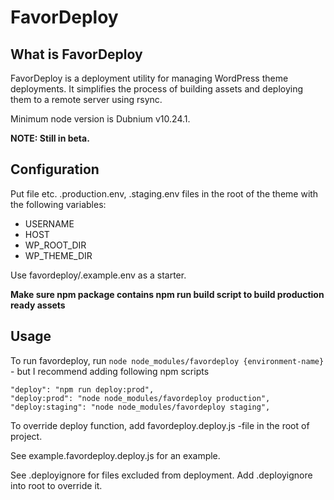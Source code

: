 # FavorDeploy

## What is FavorDeploy

FavorDeploy is a deployment utility for managing WordPress theme deployments. It simplifies the process of building assets and deploying them to a remote server using rsync.

Minimum node version is Dubnium v10.24.1.

**NOTE: Still in beta.**

## Configuration

Put file etc. .production.env, .staging.env files in the root of the theme
with the following variables:

- USERNAME
- HOST
- WP_ROOT_DIR
- WP_THEME_DIR

Use favordeploy/.example.env as a starter.

**Make sure npm package contains npm run build script to build production ready assets**

## Usage

To run favordeploy, run `node node_modules/favordeploy {environment-name}` - but I recommend adding following npm scripts

```
"deploy": "npm run deploy:prod",
"deploy:prod": "node node_modules/favordeploy production",
"deploy:staging": "node node_modules/favordeploy staging",
```

To override deploy function, add favordeploy.deploy.js -file in the root of project.

See example.favordeploy.deploy.js for an example.

See .deployignore for files excluded from deployment. Add .deployignore into root to override it.
